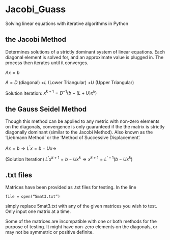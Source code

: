 # Jacobi_Guass
Solving linear equations with iterative algorithms in Python 

## the Jacobi Method 
Determines solutions of a strictly dominant system of linear equations. 
Each diagonal element is solved for, and an approximate value is plugged in. 
The process then iterates until it converges. 

$Ax = b$

$A = D$ (diagonal) $+ L$ (Lower Triangular) $+ U$ (Upper Triangular)

Solution Iteration: $x^{k+1}=D^{-1}\left(b-\left(L+U\right)x^{k}\right)$ 

## the Gauss Seidel Method 
Though this method can be applied to any metric with non-zero elements on the diagonals, 
convergence is only guaranteed if the the matrix is strictly diagonally dominant (similar to the Jacobi Method). 
Also known as the ‘Liebmann Method’ or the ‘Method of Successive Displacement’. 

$Ax = b \Rightarrow L^{’}x = b - Ux \Rightarrow$ 

(Solution Iteration) $L^{’} x^{k+1} = b - Ux^{k} \Rightarrow x^{k+1} = L^{’-1} \left(b - Ux^{k}\right)$ 

## .txt files 
Matrices have been provided as .txt files for testing. In the line
```
file = open(“5mat3.txt”)
```
simply replace 5mat3.txt with any of the given matrices you wish to test. Only input one matrix at a time. 

Some of the matrices are incompatible with one or both methods for the purpose of testing. It might have non-zero elements on the diagonals, or may not be symmetric or positive definite. 

